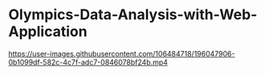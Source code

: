 # Olympics-Data-Analysis-with-Web-Application

https://user-images.githubusercontent.com/106484718/196047906-0b1099df-582c-4c7f-adc7-0846078bf24b.mp4

